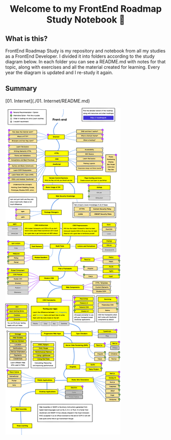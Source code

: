 <h1 align="center">Welcome to my FrontEnd Roadmap Study Notebook 👋</h1>


## What is this?

FrontEnd Roadmap Study is my repository and notebook from all my studies as a FrontEnd Developer.
I divided it into folders according to the study diagram below. In each folder you can see a README.md with notes for that topic, along with exercises and all the material created for learning.
Every year the diagram is updated and I re-study it again.

## Summary
[01. Internet](./01. Internet/README.md)
[](.//README.md)
[](.//README.md)
[](.//README.md)
[](.//README.md)
[](.//README.md)
[](.//README.md)
[](.//README.md)
[](.//README.md)
[](.//README.md)
[](.//README.md)
[](.//README.md)
[](.//README.md)
[](.//README.md)
[](.//README.md)
[](.//README.md)
[](.//README.md)
[](.//README.md)
[](.//README.md)
[](.//README.md)
[](.//README.md)
[](.//README.md)
[](.//README.md)


![](.gitbook/assets/frontend.png)

